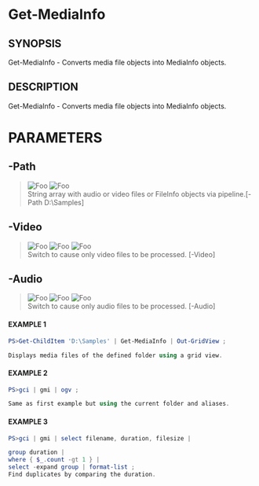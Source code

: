﻿# Get-MediaInfo
## SYNOPSIS
Get-MediaInfo - Converts media file objects into MediaInfo objects.
## DESCRIPTION
Get-MediaInfo - Converts media file objects into MediaInfo objects.
# PARAMETERS

## **-Path**
> ![Foo](https://img.shields.io/badge/Type-String[]-Blue?) ![Foo](https://img.shields.io/badge/Mandatory-TRUE-Red?) \
String array with audio or video files or FileInfo objects via pipeline.[-Path D:\Samples]

  ## **-Video**
> ![Foo](https://img.shields.io/badge/Type-SwitchParameter-Blue?) ![Foo](https://img.shields.io/badge/Mandatory-FALSE-Green?) ![Foo](https://img.shields.io/badge/DefaultValue-False-Blue?color=5547a8)\
Switch to cause only video files to be processed. [-Video]

  ## **-Audio**
> ![Foo](https://img.shields.io/badge/Type-SwitchParameter-Blue?) ![Foo](https://img.shields.io/badge/Mandatory-FALSE-Green?) ![Foo](https://img.shields.io/badge/DefaultValue-False-Blue?color=5547a8)\
Switch to cause only audio files to be processed. [-Audio]

 #### EXAMPLE 1
```powershell
PS>Get-ChildItem 'D:\Samples' | Get-MediaInfo | Out-GridView ;

Displays media files of the defined folder using a grid view.
```
 #### EXAMPLE 2
```powershell
PS>gci | gmi | ogv ;

Same as first example but using the current folder and aliases.
```
 #### EXAMPLE 3
```powershell
PS>gci | gmi | select filename, duration, filesize |

group duration |
where { $_.count -gt 1 } |
select -expand group | format-list ;
Find duplicates by comparing the duration.
```

